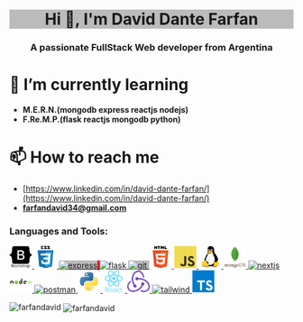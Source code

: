 <h1 align="center" style="background:#BBB">Hi 👋, I'm David Dante Farfan</h1>
<h3 align="center">A passionate FullStack Web developer from Argentina</h3>

# 🌱 I’m currently learning 
- **M.E.R.N.(mongodb express reactjs nodejs)** 
- **F.Re.M.P.(flask reactjs mongodb python)**
                            
# 📫 How to reach me 
- [https://www.linkedin.com/in/david-dante-farfan/](https://www.linkedin.com/in/david-dante-farfan/)
- **farfandavid34@gmail.com**

<h3 align="left">Languages and Tools:</h3>
<p align="left"> <a href="https://getbootstrap.com" target="_blank" rel="noreferrer"> <img src="https://raw.githubusercontent.com/devicons/devicon/master/icons/bootstrap/bootstrap-plain-wordmark.svg" alt="bootstrap" width="40" height="40"/> </a> <a href="https://www.w3schools.com/css/" target="_blank" rel="noreferrer"> <img src="https://raw.githubusercontent.com/devicons/devicon/master/icons/css3/css3-original-wordmark.svg" alt="css3" width="40" height="40"/> </a> <a href="https://expressjs.com" style="background:#F00" target="_blank" rel="noreferrer"> <img src="https://skillshack.blob.core.windows.net/uploads/express.webp" style="background:#BBB" alt="express" width="40" height="40"/> </a> <a href="https://flask.palletsprojects.com/" target="_blank" rel="noreferrer"> <img src="https://damiandeluca.com.ar/wp-content/uploads/2020/05/flask.jpg" alt="flask" width="40" height="40"/> </a> <a href="https://git-scm.com/" target="_blank" style="background:#BBB" rel="noreferrer"> <img src="https://www.vectorlogo.zone/logos/git-scm/git-scm-icon.svg" alt="git" width="40" height="40"/> </a> <a href="https://www.w3.org/html/" target="_blank" rel="noreferrer"> <img src="https://raw.githubusercontent.com/devicons/devicon/master/icons/html5/html5-original-wordmark.svg" alt="html5" width="40" height="40"/> </a> <a href="https://developer.mozilla.org/en-US/docs/Web/JavaScript" target="_blank" rel="noreferrer"> <img src="https://raw.githubusercontent.com/devicons/devicon/master/icons/javascript/javascript-original.svg" alt="javascript" width="40" height="40"/> </a> <a href="https://www.linux.org/" target="_blank" rel="noreferrer"> <img src="https://raw.githubusercontent.com/devicons/devicon/master/icons/linux/linux-original.svg" alt="linux" width="40" height="40"/> </a> <a href="https://www.mongodb.com/" target="_blank" rel="noreferrer"> <img src="https://raw.githubusercontent.com/devicons/devicon/master/icons/mongodb/mongodb-original-wordmark.svg" alt="mongodb" width="40" height="40"/> </a> <a href="https://nextjs.org/" target="_blank" rel="noreferrer"> <img src="https://ih1.redbubble.net/image.1647560357.3901/st,small,507x507-pad,600x600,f8f8f8.jpg" alt="nextjs" width="40" height="40"/> </a> <a href="https://nodejs.org" target="_blank" rel="noreferrer"> <img src="https://raw.githubusercontent.com/devicons/devicon/master/icons/nodejs/nodejs-original-wordmark.svg" alt="nodejs" width="40" height="40"/> </a> <a href="https://postman.com" target="_blank" rel="noreferrer"> <img src="https://www.vectorlogo.zone/logos/getpostman/getpostman-icon.svg" alt="postman" width="40" height="40"/> </a> <a href="https://www.python.org" target="_blank" rel="noreferrer"> <img src="https://raw.githubusercontent.com/devicons/devicon/master/icons/python/python-original.svg" alt="python" width="40" height="40"/> </a> <a href="https://reactjs.org/" target="_blank" rel="noreferrer"> <img src="https://raw.githubusercontent.com/devicons/devicon/master/icons/react/react-original-wordmark.svg" alt="react" width="40" height="40"/> </a> <a href="https://redux.js.org" target="_blank" rel="noreferrer"> <img src="https://raw.githubusercontent.com/devicons/devicon/master/icons/redux/redux-original.svg" alt="redux" width="40" height="40"/> </a> <a href="https://tailwindcss.com/" target="_blank" rel="noreferrer"> <img src="https://www.vectorlogo.zone/logos/tailwindcss/tailwindcss-icon.svg" alt="tailwind" width="40" height="40"/> </a> <a href="https://www.typescriptlang.org/" target="_blank" rel="noreferrer"> <img src="https://raw.githubusercontent.com/devicons/devicon/master/icons/typescript/typescript-original.svg" alt="typescript" width="40" height="40"/> </a> </p>

<p><img align="left" src="https://github-readme-stats-sigma-five.vercel.app/api/top-langs?username=farfandavid&hide=c%23&show_icons=true&theme=tokyonight&locale=en" alt="farfandavid" /></p>

<p>&nbsp;<img align="center" src="https://github-readme-stats-sigma-five.vercel.app/api?username=farfandavid&show_icons=true&theme=tokyonight&locale=en" alt="farfandavid" /></p>
